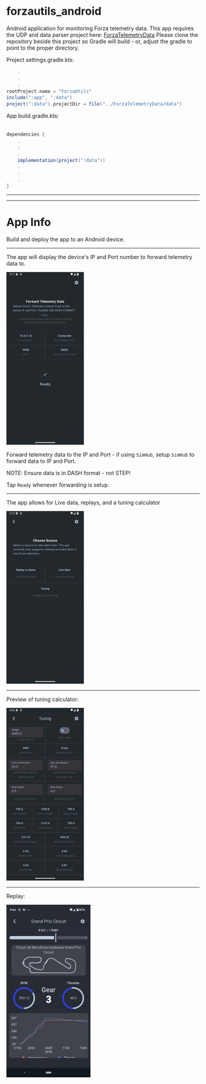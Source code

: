 # forzautils_android
Android application for monitoring Forza telemetry data.
This app requires the UDP and data parser project here: [ForzaTelemetryData](https://github.com/dusanders/ForzaTelemetryData)
Please clone the repository beside this project so Gradle will build - or, adjust the gradle to point to the proper directory.

Project settings.gradle.kts:

```gradle
    .
    .
    .
rootProject.name = "ForzaUtils"
include(":app", ":data")
project(":data").projectDir = file("../ForzaTelemetryData/data")
```

App build.gradle.kts:
```gradle

dependencies {
    .
    .
    .
    implementation(project(":data"))
    .
    .
    .
}
```
---
---

# App Info

Build and deploy the app to an Android device. 

---

The app will display the device's IP and Port number to forward telemetry data to. 

<img src="./readme_img/ip-info.png" height="450"/>

Forward telemetry data to the IP and Port - if using `SimHub`, setup `SimHub` to forward data to IP and Port.

NOTE: Ensure data is in DASH format - not STEP! 

Tap `Ready` whenever forwarding is setup. 

---

The app allows for Live data, replays, and a tuning calculator

<img src="./readme_img/data-chooser.png" height="450" />

---

Preview of tuning calculator:

<img src="./readme_img/tuning.png" height="450" />

---

Replay:

<img src="./readme_img/replay.gif" height="450" />